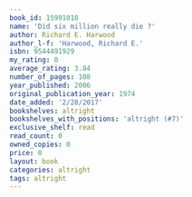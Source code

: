 ```yaml
---
book_id: 15991018
name: 'Did six million really die ?'
author: Richard E. Harwood
author_l-f: 'Harwood, Richard E.'
isbn: 9544491929
my_rating: 0
average_rating: 3.84
number_of_pages: 108
year_published: 2006
original_publication_year: 1974
date_added: '2/28/2017'
bookshelves: altright
bookshelves_with_positions: 'altright (#7)'
exclusive_shelf: read
read_count: 0
owned_copies: 0
price: 0
layout: book
categories: altright
tags: altright
---
```


